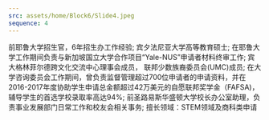 ```yaml
---
src: assets/home/Block6/Slide4.jpeg
sequence: 4
---
```

 <p class="text-black text-justify">前耶鲁大学招生官，6年招生办工作经验; 宾夕法尼亚大学高等教育硕士;
在耶鲁大学工作期间负责与新加坡国立大学合作项目“Yale-NUS”申请者材料终审工作; 宾大格林菲尔德跨文化交流中心理事会成员， 联邦少数族裔委员会(UMC)成员;
在大学咨询委员会工作期间，曾负责监督管理超过700位申请者的申请资料，并在2016-2017年度协助学生申请总金额超过42万美元的自愿联邦奖学金（FAFSA)，辅导学生的首选学校录取率高达94%;
前圣路易斯华盛顿大学校长办公室助理，负责事业发展部门日常工作和校友会相关事务; 擅长领域：STEM领域及商科类申请</p>